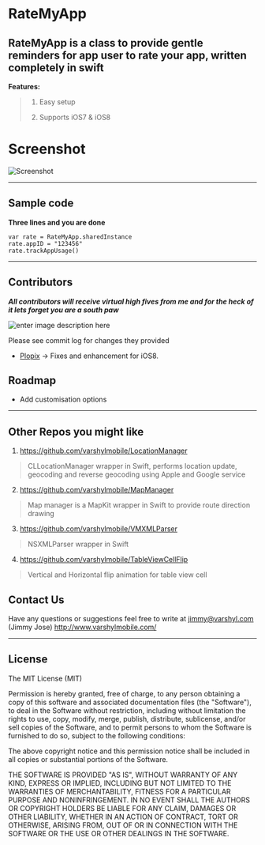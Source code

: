 RateMyApp
=====================

RateMyApp is a class to provide gentle reminders for app user to rate your app, written completely in swift
----------------------------------
**Features:**
>  1) Easy setup
>  
>  2) Supports iOS7 & iOS8

Screenshot
==========

![Screenshot](http://imgur.com/yVVJVtW.png)

----------


Sample code
-----------

**Three lines and you are done**

    var rate = RateMyApp.sharedInstance
    rate.appID = "123456"
    rate.trackAppUsage()
    
----------

Contributors 
---------------
***All contributors will receive virtual high fives from me and for the heck of it lets forget you are a south paw***



![enter image description here](https://dl.dropbox.com/s/n32dq4fle8fh7l4/internet-high-five.jpg)

Please see commit log for changes they provided
- [Plopix](https://github.com/Plopix) -> Fixes and enhancement for iOS8.

Roadmap
---------------

 - Add customisation options

----------

Other Repos you might like
--------------------------

1) https://github.com/varshylmobile/LocationManager

> CLLocationManager wrapper in Swift, performs location update,
> geocoding and reverse geocoding using Apple and Google service
> 

2) https://github.com/varshylmobile/MapManager

> Map manager is a MapKit wrapper in Swift to provide route direction
> drawing

3) https://github.com/varshylmobile/VMXMLParser

> NSXMLParser wrapper in Swift

4) https://github.com/varshylmobile/TableViewCellFlip

> Vertical and Horizontal flip animation for table view cell

Contact Us
---------------

Have any questions or suggestions feel free to write at jimmy@varshyl.com (Jimmy Jose)
http://www.varshylmobile.com/

----------
## License

The MIT License (MIT)

Permission is hereby granted, free of charge, to any person obtaining a copy of this software and associated documentation files (the "Software"), to deal in the Software without restriction, including without limitation the rights to use, copy, modify, merge, publish, distribute, sublicense, and/or sell copies of the Software, and to permit persons to whom the Software is furnished to do so, subject to the following conditions:

The above copyright notice and this permission notice shall be included in all copies or substantial portions of the Software.

THE SOFTWARE IS PROVIDED "AS IS", WITHOUT WARRANTY OF ANY KIND, EXPRESS OR IMPLIED, INCLUDING BUT NOT LIMITED TO THE WARRANTIES OF MERCHANTABILITY, FITNESS FOR A PARTICULAR PURPOSE AND NONINFRINGEMENT. IN NO EVENT SHALL THE AUTHORS OR COPYRIGHT HOLDERS BE LIABLE FOR ANY CLAIM, DAMAGES OR OTHER
LIABILITY, WHETHER IN AN ACTION OF CONTRACT, TORT OR OTHERWISE, ARISING FROM, OUT OF OR IN CONNECTION WITH THE SOFTWARE OR THE USE OR OTHER DEALINGS IN THE SOFTWARE.
